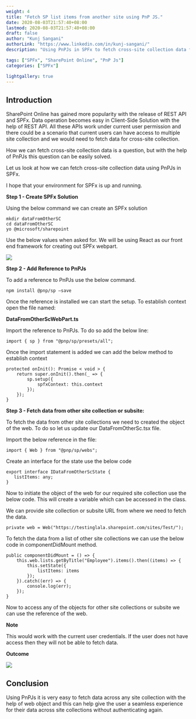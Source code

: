 ```yaml
---
weight: 4
title: "Fetch SP list items from another site using PnP JS."
date: 2020-08-03T21:57:40+08:00
lastmod: 2020-08-03T21:57:40+08:00
draft: false
author: "Kunj Sangani"
authorLink: "https://www.linkedin.com/in/kunj-sangani/"
description: "Using PnPJs in SPFx to fetch cross-site collection data from SharePoint Online."

tags: ["SPFx", "SharePoint Online", "PnP Js"]
categories: ["SPFx"]

lightgallery: true
---
```


Introduction
------------

SharePoint Online has gained more popularity with the release of REST API and SPFx. Data operation becomes easy in Client-Side Solution with the help of REST API. All these APIs work under current user permission and there could be a scenario that current users can have access to multiple site collection and we would need to fetch data for cross-site collection.

How we can fetch cross-site collection data is a question, but with the help of PnPJs this question can be easily solved.  
  
Let us look at how we can fetch cross-site collection data using PnPJs in SPFx.

I hope that your environment for SPFx is up and running.

**Step 1 - Create SPFx Solution**

Using the below command we can create an SPFx solution
```
mkdir dataFromOtherSC
cd dataFromOtherSC
yo @microsoft/sharepoint
```
Use the below values when asked for. We will be using React as our front end framework for creating out SPFx webpart.

![](https://f4n3x6c5.stackpathcdn.com/article/use-pnp-js-to-fetch-list-items-from-other-site-collection-in-sharepoint-online/Images/Screenshot%202020-08-02%20at%209.03.13%20AM.png)

**Step 2 - Add Reference to PnPJs**

To add a reference to PnPJs use the below command.
```
npm install @pnp/sp —save   
```
Once the reference is installed we can start the setup. To establish context open the file named:

**DataFromOtherScWebPart.ts**

Import the reference to PnPJs. To do so add the below line:
```
import { sp } from "@pnp/sp/presets/all";   
```
Once the import statement is added we can add the below method to establish context
```
protected onInit(): Promise < void > {  
    return super.onInit().then(_ => {  
        sp.setup({  
            spfxContext: this.context  
        });  
    });  
}    
```
**Step 3 - Fetch data from other site collection or subsite:**

To fetch the data from other site collections we need to created the object of the web. To do so let us update our DataFromOtherSc.tsx file.

Import the below reference in the file:
```
import { Web } from "@pnp/sp/webs";   
```
Create an interface for the state use the below code
```
export interface IDataFromOtherScState {  
   listItems: any;  
} 
```
Now to initiate the object of the web for our required site collection use the below code. This will create a variable which can be accessed in the class.

  
We can provide site collection or subsite URL from where we need to fetch the data.
```
private web = Web("https://testinglala.sharepoint.com/sites/Test/");   
```
To fetch the data from a list of other site collections we can use the below code in componentDidMount method.
```
public componentDidMount = () => {  
    this.web.lists.getByTitle("Employee").items().then((items) => {  
        this.setState({  
            listItems: items  
        });  
    }).catch((err) => {  
        console.log(err);  
    });  
}   
```
Now to access any of the objects for other site collections or subsite we can use the reference of the web.

  
**Note**

This would work with the current user credentials. If the user does not have access then they will not be able to fetch data.

**Outcome**

![](https://f4n3x6c5.stackpathcdn.com/article/use-pnp-js-to-fetch-list-items-from-other-site-collection-in-sharepoint-online/Images/2020-08-02-09-37-20-online-video.gif)

Conclusion
----------

Using PnPJs it is very easy to fetch data across any site collection with the help of web object and this can help give the user a seamless experience for their data across site collections without authenticating again.